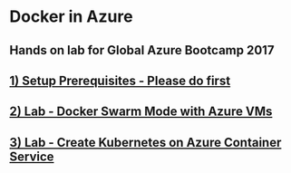 # Docker in Azure
## Hands on lab for Global Azure Bootcamp 2017

## [1) Setup Prerequisites - Please do first](setup.md)

## [2) Lab - Docker Swarm Mode with Azure VMs](deploy-docker-swarm.md)

## [3) Lab - Create Kubernetes on Azure Container Service](deploy-kubernetes-acs.md)
